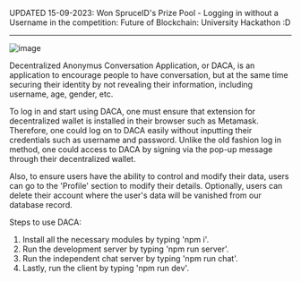 UPDATED 15-09-2023: Won SpruceID's Prize Pool - Logging in without a Username in the competition: Future of Blockchain: University Hackathon :D

----------------------------------------------------------------------------------------------------------------------------------------------------------------------------------------------- 







![image](https://github.com/JaayTeeee/DACA/assets/98388217/40bd6ffa-2143-42e1-996c-83939e5b343f)




Decentralized Anonymus Conversation Application, or DACA, is an application to encourage people to have conversation, but at the same time securing their identity by not revealing their information, including username, age, gender, etc.

To log in and start using DACA, one must ensure that extension for decentralized wallet is installed in their browser such as Metamask. Therefore, one could log on to DACA easily without inputting their credentials such as username and password. 
Unlike the old fashion log in method, one could access to DACA by signing via the pop-up message through their decentralized wallet.

Also, to ensure users have the ability to control and modify their data, users can go to the 'Profile' section to modify their details. Optionally, users can delete their account where the user's data will be vanished from our database record.  






Steps to use DACA:

1. Install all the necessary modules by typing 'npm i'.
2. Run the development server by typing 'npm run server'.
3. Run the independent chat server by typing 'npm run chat'.
4. Lastly, run the client by typing 'npm run dev'.

